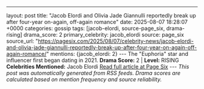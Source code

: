 ---
layout: post
title: "Jacob Elordi and Olivia Jade Giannulli reportedly break up after four-year on-again, off-again romance"
date: 2025-08-07 18:28:07 +0000
categories: gossip
tags: [jacob-elordi, source-page_six, drama-rising]
drama_score: 2
primary_celebrity: jacob_elordi
source: page_six
source_url: "https://pagesix.com/2025/08/07/celebrity-news/jacob-elordi-and-olivia-jade-giannulli-reportedly-break-up-after-four-year-on-again-off-again-romance/"
mentions: {jacob_elordi: 2} --- The "Euphoria" star and influencer first began dating in 2021. **Drama Score:** 2 | **Level:** RISING **Celebrities Mentioned:** Jacob Elordi [Read full article at Page Six](https://pagesix.com/2025/08/07/celebrity-news/jacob-elordi-and-olivia-jade-giannulli-reportedly-break-up-after-four-year-on-again-off-again-romance/) --- *This post was automatically generated from RSS feeds. Drama scores are calculated based on mention frequency and source reliability.*
